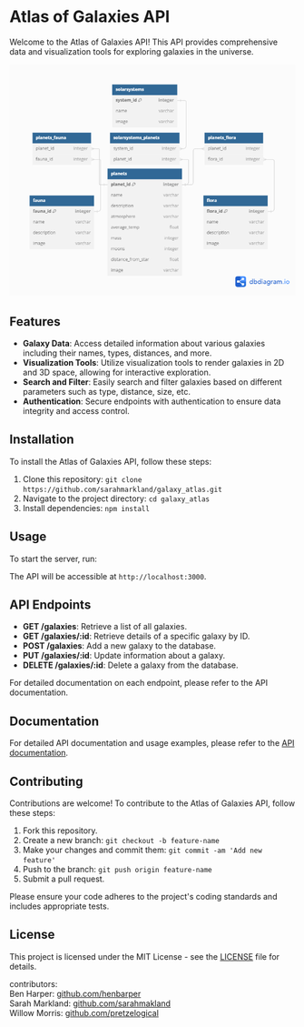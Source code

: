 # Atlas of Galaxies API

Welcome to the Atlas of Galaxies API! This API provides comprehensive data and visualization tools for exploring galaxies in the universe.

![UML diagram](Galactic_Atlas_v6.png)

## Features

- **Galaxy Data**: Access detailed information about various galaxies including their names, types, distances, and more.
- **Visualization Tools**: Utilize visualization tools to render galaxies in 2D and 3D space, allowing for interactive exploration.
- **Search and Filter**: Easily search and filter galaxies based on different parameters such as type, distance, size, etc.
- **Authentication**: Secure endpoints with authentication to ensure data integrity and access control.

## Installation

To install the Atlas of Galaxies API, follow these steps:

1. Clone this repository: `git clone https://github.com/sarahmarkland/galaxy_atlas.git`
2. Navigate to the project directory: `cd galaxy_atlas`
3. Install dependencies: `npm install`

## Usage

To start the server, run:

The API will be accessible at `http://localhost:3000`.

## API Endpoints

- **GET /galaxies**: Retrieve a list of all galaxies.
- **GET /galaxies/:id**: Retrieve details of a specific galaxy by ID.
- **POST /galaxies**: Add a new galaxy to the database.
- **PUT /galaxies/:id**: Update information about a galaxy.
- **DELETE /galaxies/:id**: Delete a galaxy from the database.

For detailed documentation on each endpoint, please refer to the API documentation.

## Documentation

For detailed API documentation and usage examples, please refer to the [API documentation](link-to-api-docs).

## Contributing

Contributions are welcome! To contribute to the Atlas of Galaxies API, follow these steps:

1. Fork this repository.
2. Create a new branch: `git checkout -b feature-name`
3. Make your changes and commit them: `git commit -am 'Add new feature'`
4. Push to the branch: `git push origin feature-name`
5. Submit a pull request.

Please ensure your code adheres to the project's coding standards and includes appropriate tests.

## License

This project is licensed under the MIT License - see the [LICENSE](LICENSE) file for details.



contributors: <br>
Ben Harper: [github.com/henbarper](https://github.com/henbarper) <br>
Sarah Markland: [github.com/sarahmakland](https://github.com/sarahmarkland) <br>
Willow Morris: [github.com/pretzelogical](https://github.com/pretzelogical)